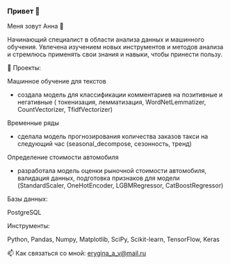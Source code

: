 ### Привет 👋


Меня зовут Анна 🙋

Начинающий специалист в области анализа данных и машинного обучения. 
Увлечена изучением новых инструментов и методов анализа и стремлюсь применять свои знания и навыки, чтобы принести пользу.

🔭 Проекты:

Машинное обучение для текстов
- создала модель для  классификации комментариев на позитивные и негативные ( токенизация, лемматизация, WordNetLemmatizer, CountVectorizer, TfidfVectorizer)

Временные ряды
- сделала модель прогнозирования количества заказов такси на следующий час (seasonal_decompose, сезонность, тренд)


Определение стоимости автомобиля
- разработала модель оценки рыночной стоимости автомобиля, валидация данных, подготовка признаков для модели (StandardScaler, OneHotEncoder, LGBMRegressor, CatBoostRegressor)

  
Базы данных:

PostgreSQL

Инструменты:

Python, Pandas, Numpy, Matplotlib, SciPy, Scikit-learn, TensorFlow, Keras 

📫 Как связаться со мной: erygina_a_v@mail.ru

<!--
**aquaticya/aquaticya** is a ✨ _special_ ✨ repository because its `README.md` (this file) appears on your GitHub profile.

Here are some ideas to get you started:

- 🔭 I’m currently working on ...
- 🌱 I’m currently learning ...
- 👯 I’m looking to collaborate on ...
- 🤔 I’m looking for help with ...
- 💬 Ask me about ...
- 📫 How to reach me: ...
- 😄 Pronouns: ...
- ⚡ Fun fact: ...
-->
